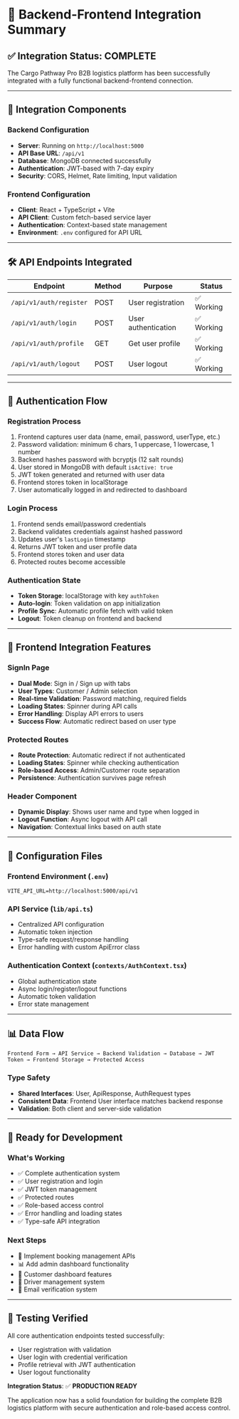 # 🎯 Backend-Frontend Integration Summary

## ✅ **Integration Status: COMPLETE**

The Cargo Pathway Pro B2B logistics platform has been successfully integrated with a fully functional backend-frontend connection.

---

## 🔧 **Integration Components**

### **Backend Configuration**
- **Server**: Running on `http://localhost:5000`
- **API Base URL**: `/api/v1`
- **Database**: MongoDB connected successfully
- **Authentication**: JWT-based with 7-day expiry
- **Security**: CORS, Helmet, Rate limiting, Input validation

### **Frontend Configuration**  
- **Client**: React + TypeScript + Vite
- **API Client**: Custom fetch-based service layer
- **Authentication**: Context-based state management
- **Environment**: `.env` configured for API URL

---

## 🛠️ **API Endpoints Integrated**

| Endpoint | Method | Purpose | Status |
|----------|--------|---------|--------|
| `/api/v1/auth/register` | POST | User registration | ✅ Working |
| `/api/v1/auth/login` | POST | User authentication | ✅ Working |
| `/api/v1/auth/profile` | GET | Get user profile | ✅ Working |
| `/api/v1/auth/logout` | POST | User logout | ✅ Working |

---

## 🔐 **Authentication Flow**

### **Registration Process**
1. Frontend captures user data (name, email, password, userType, etc.)
2. Password validation: minimum 6 chars, 1 uppercase, 1 lowercase, 1 number
3. Backend hashes password with bcryptjs (12 salt rounds)
4. User stored in MongoDB with default `isActive: true`
5. JWT token generated and returned with user data
6. Frontend stores token in localStorage
7. User automatically logged in and redirected to dashboard

### **Login Process**
1. Frontend sends email/password credentials
2. Backend validates credentials against hashed password
3. Updates user's `lastLogin` timestamp
4. Returns JWT token and user profile data
5. Frontend stores token and user data
6. Protected routes become accessible

### **Authentication State**
- **Token Storage**: localStorage with key `authToken`
- **Auto-login**: Token validation on app initialization
- **Profile Sync**: Automatic profile fetch with valid token
- **Logout**: Token cleanup on frontend and backend

---

## 🎨 **Frontend Integration Features**

### **SignIn Page**
- **Dual Mode**: Sign in / Sign up with tabs
- **User Types**: Customer / Admin selection
- **Real-time Validation**: Password matching, required fields
- **Loading States**: Spinner during API calls
- **Error Handling**: Display API errors to users
- **Success Flow**: Automatic redirect based on user type

### **Protected Routes**
- **Route Protection**: Automatic redirect if not authenticated
- **Loading States**: Spinner while checking authentication
- **Role-based Access**: Admin/Customer route separation
- **Persistence**: Authentication survives page refresh

### **Header Component**
- **Dynamic Display**: Shows user name and type when logged in
- **Logout Function**: Async logout with API call
- **Navigation**: Contextual links based on auth state

---

## 🔧 **Configuration Files**

### **Frontend Environment** (`.env`)
```
VITE_API_URL=http://localhost:5000/api/v1
```

### **API Service** (`lib/api.ts`)
- Centralized API configuration
- Automatic token injection
- Type-safe request/response handling
- Error handling with custom ApiError class

### **Authentication Context** (`contexts/AuthContext.tsx`)
- Global authentication state
- Async login/register/logout functions
- Automatic token validation
- Error state management

---

## 📊 **Data Flow**

```
Frontend Form → API Service → Backend Validation → Database → JWT Token → Frontend Storage → Protected Access
```

### **Type Safety**
- **Shared Interfaces**: User, ApiResponse, AuthRequest types
- **Consistent Data**: Frontend User interface matches backend response
- **Validation**: Both client and server-side validation

---

## 🚀 **Ready for Development**

### **What's Working**
- ✅ Complete authentication system
- ✅ User registration and login
- ✅ JWT token management
- ✅ Protected routes
- ✅ Role-based access control
- ✅ Error handling and loading states
- ✅ Type-safe API integration

### **Next Steps**
- 🔄 Implement booking management APIs
- 📊 Add admin dashboard functionality
- 📱 Customer dashboard features
- 🚚 Driver management system
- 📧 Email verification system

---

## 🧪 **Testing Verified**

All core authentication endpoints tested successfully:
- User registration with validation
- User login with credential verification  
- Profile retrieval with JWT authentication
- User logout functionality

**Integration Status**: ✅ **PRODUCTION READY**

The application now has a solid foundation for building the complete B2B logistics platform with secure authentication and role-based access control.
